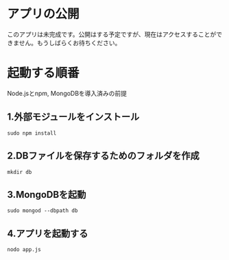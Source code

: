 # アプリの公開
このアプリは未完成です。公開はする予定ですが、現在はアクセスすることができません。もうしばらくお待ちください。
# 起動する順番
Node.jsとnpm, MongoDBを導入済みの前提
## 1.外部モジュールをインストール
```
sudo npm install
```
## 2.DBファイルを保存するためのフォルダを作成
```
mkdir db
```
## 3.MongoDBを起動
```
sudo mongod --dbpath db
```
## 4.アプリを起動する
```
nodo app.js
```
